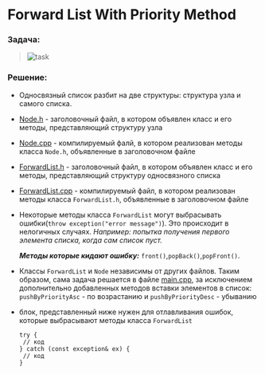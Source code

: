 # Forward List With Priority Method
### **Задача:**
> ![task](https://sun9-39.userapi.com/impg/fsbzp8tBYVOwUoSzGSjARhJb5Tpa_FngYifWBQ/WJDhCJynXes.jpg?size=905x163&quality=96&sign=67e8fae24400486a67deec51ff3dfb34&type=album)

### **Решение:**
- Односвязный список разбит на две структуры: структура узла и самого списка. 
- [Node.h](ForwardListWithPriority/Node.h) - заголовочный файл, в котором объявлен класс и его методы, представляющий структуру узла
- [Node.cpp](ForwardListWithPriority/Node.cpp) - компилируемый фалй, в котором реализован методы класса `Node.h`, объявленные в заголовочном файле
- [ForwardList.h](ForwardListWithPriority/ForwardList.h) - заголовочный файл, в котором объявлен класс и его методы, представляющий структуру односвязного списка
- [ForwardList.cpp](ForwardListWithPriority/ForwardList.cpp) - компилируемый файл, в котором реализован методы класса `ForwardList.h`, объявленные в заголовочном файле
- Некоторые методы класса `ForwardList` могут выбрасывать ошибки(`throw exception("error message")`). Это происходит в нелогичных случаях. _Например: попытка получения первого элемента списка, когда сам список пуст._

    ***Методы которые кидают ошибку:*** `front()`,`popBack()`,`popFront()`.
- Классы `ForwardList` и `Node` независимы от других файлов. Таким образом, сама задача решается в файле [main.cpp](ForwardListWithPriority/main.cpp), 
за исключением дополнительно добавленных методов вставки элементов в список:
`pushByPriorityAsc` - по возрастанию и `pushByPriorityDesc` - убыванию
- блок, представленный ниже нужен для отлавливания ошибок, которые выбрасывают методы класса `ForwardList`

    ```
    try {
     // код
    } catch (const exception& ex) {
     // код
    }
    ```
